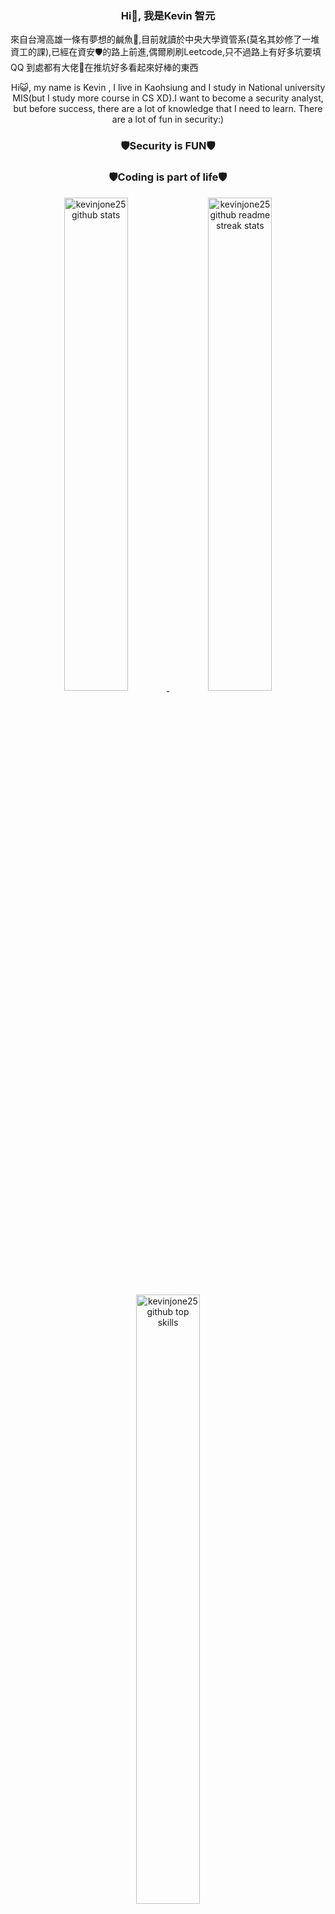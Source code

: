 ### <p align="center"> Hi👋, 我是Kevin 智元 </p>

來自台灣高雄一條有夢想的鹹魚🐳,目前就讀於中央大學資管系(莫名其妙修了一堆資工的課),已經在資安🛡️的路上前進,偶爾刷刷Leetcode,只不過路上有好多坑要填QQ
到處都有大佬🛐在推坑好多看起來好棒的東西
<p align="center">
Hi😺, my name is Kevin , I live in Kaohsiung and I study in National university MIS(but I study more course in CS XD).I want to become a security analyst, but before success, there are a lot of knowledge that I need to learn.
There are a lot of fun in security:) 
</p>

### <p align="center"> 🛡️Security is FUN🛡️ </p>
### <p align="center"> 🛡️Coding is part of life🛡️ </p>

<p align="center">
	<a href="https://github.com/kevinjone25" target="_blank">
		<img src="https://github-readme-stats.vercel.app/api?username=kevinjone25&theme=dark&show_icons=true" width="45%" alt="kevinjone25 github stats"/>
	</a>
  <a href="https://github.com/kevinjone25" target="_blank">
		<img src="https://github-readme-streak-stats.herokuapp.com/?user=kevinjone25&theme=highcontrast" width="45%" alt="kevinjone25 github readme streak stats"/>
	</a>
	<a href="https://github.com/kevinjone25" target="_blank">
		<img src="https://github-readme-stats.vercel.app/api/top-langs/?username=kevinjone25&layout=compact&hide=html&theme=dark" height="50%" width="45%" alt="kevinjone25 github top skills"/>
	</a>
	
</p>

### Languages and Tools:









